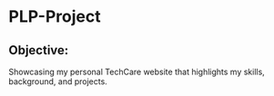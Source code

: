 # PLP-Project

## Objective:
Showcasing my personal TechCare website that highlights my skills, background, and projects. 

